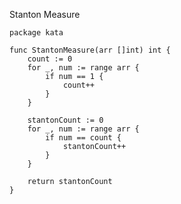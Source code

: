 Stanton Measure

    package kata
    
    func StantonMeasure(arr []int) int {
        count := 0
        for _, num := range arr {
            if num == 1 {
                count++
            }
        }
    
        stantonCount := 0
        for _, num := range arr {
            if num == count {
                stantonCount++
            }
        }
    
        return stantonCount
    }
